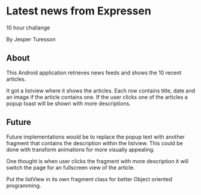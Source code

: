 # Latest news from Expressen

10 hour challange

By Jesper Turesson


## About
This Android application retrieves news feeds and shows the 10 recent articles.

It got a listview where it shows the articles. Each row contains title, date and an image if the article contains one.
If the user clicks one of the articles a popup toast will be shown with more descriptions.


## Future
Future implementations would be to replace the popup text with another fragment that contains the description 
within the listview. This could be done with transform animations for more visually appealing.

One thought is when user clicks the fragment with more description it will switch the page for an fullscreen view of the article.

Put the listView in its own fragment class for better Object oriented programming.